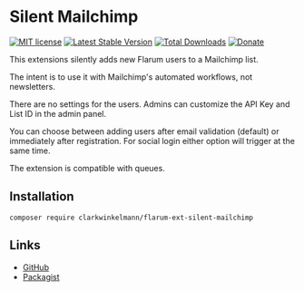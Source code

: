 # Silent Mailchimp

[![MIT license](https://img.shields.io/badge/license-MIT-blue.svg)](https://github.com/clarkwinkelmann/flarum-ext-silent-mailchimp/blob/master/LICENSE.md) [![Latest Stable Version](https://img.shields.io/packagist/v/clarkwinkelmann/flarum-ext-silent-mailchimp.svg)](https://packagist.org/packages/clarkwinkelmann/flarum-ext-silent-mailchimp) [![Total Downloads](https://img.shields.io/packagist/dt/clarkwinkelmann/flarum-ext-silent-mailchimp.svg)](https://packagist.org/packages/clarkwinkelmann/flarum-ext-silent-mailchimp) [![Donate](https://img.shields.io/badge/paypal-donate-yellow.svg)](https://www.paypal.me/clarkwinkelmann)

This extensions silently adds new Flarum users to a Mailchimp list.

The intent is to use it with Mailchimp's automated workflows, not newsletters.

There are no settings for the users. Admins can customize the API Key and List ID in the admin panel.

You can choose between adding users after email validation (default) or immediately after registration.
For social login either option will trigger at the same time.

The extension is compatible with queues.

## Installation

    composer require clarkwinkelmann/flarum-ext-silent-mailchimp

## Links

- [GitHub](https://github.com/clarkwinkelmann/flarum-ext-silent-mailchimp)
- [Packagist](https://packagist.org/packages/clarkwinkelmann/flarum-ext-silent-mailchimp)
